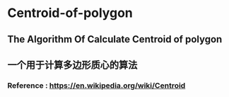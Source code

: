 # Centroid-of-polygon
## The Algorithm Of Calculate Centroid of polygon
## 一个用于计算多边形质心的算法
### Reference : https://en.wikipedia.org/wiki/Centroid

